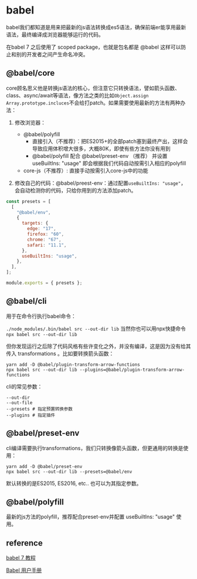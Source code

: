 # babel

babel我们都知道是用来把最新的js语法转换成es5语法，确保前端er能享用最新语法，最终编译成浏览器能够运行的代码。

在babel 7 之后使用了 scoped package，也就是包名都是 @babel 这样可以防止和别的开发者之间产生命名冲突。

## @babel/core

core顾名思义他是转换js语法的核心，但注意它只转换语法，譬如箭头函数、class、async/await等语法，像方法之类的比如`Object.assign` `Array.prototype.incluces`不会给打patch。如果需要使用最新的方法有两种办法：
1. 修改浏览器：

    - @babel/polyfill
        - 直接引入（不推荐）：把ES2015+的全部patch塞到最终产出，这样会导致应用体积增大很多，大概80K，即使有些方法你没有用到
        -  @babel/polyfill 配合 @babel/preset-env （推荐） 并设置 useBuiltIns: "usage" 即会根据我们代码自动按需引入相应的polyfill
    - core-js（不推荐）: 直接手动按需引入core-js中的功能
2. 修改自己的代码：@babel/preest-env：通过配置`useBuiltIns: "usage"`，会自动检测你的代码，只给你用到的方法添加patch。

```js
const presets = [
  [
    "@babel/env",
    {
      targets: {
        edge: "17",
        firefox: "60",
        chrome: "67",
        safari: "11.1",
      },
      useBuiltIns: "usage",
    },
  ],
];

module.exports = { presets };
```

## @babel/cli

用于在命令行执行babel命令：

`./node_modules/.bin/babel src --out-dir lib`
当然你也可以用npx快捷命令 `npx babel src --out-dir lib`

但你发现运行之后除了代码风格有些许变化之外，并没有编译，这是因为没有给其传入 transformations 。比如要转换箭头函数：

```shell
yarn add -D @babel/plugin-transform-arrow-functions
npx babel src --out-dir lib --plugins=@babel/plugin-transform-arrow-functions
```

cli的常见参数：

```shell
--out-dir
--out-file
--presets # 指定预置转换参数
--plugins # 指定插件
```

## @babel/preset-env

cli编译需要执行transformations，我们只转换像箭头函数，但更通用的转换是使用：

```shell
yarn add -D @babel/preset-env
npx babel src --out-dir lib --presets=@babel/env
```

默认转换的是ES2015, ES2016, etc.. 也可以为其指定参数。

## @babel/polyfill

最新的js方法的polyfill，推荐配合preset-env并配置 useBuiltIns: "usage" 使用。

## reference

[babel 7 教程](https://blog.zfanw.com/babel-js/#x3-babel-runtime)

[Babel 用户手册](https://github.com/jamiebuilds/babel-handbook/blob/master/translations/zh-Hans/user-handbook.md)